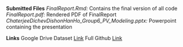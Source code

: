 **Submitted Files**
*FinalReport.Rmd:* Contains the final version of all code
*FinalReport.pdf:* Rendered PDF of FinalReport
*ChaterjeeDichevDishonHanHo_Group6_PV_Modeling.pptx:* Powerpoint containing the presentation

**Links**
Google Drive Dataset [Link](https://drive.google.com/drive/folders/1IQqRnN7Wx6ro6TuHTYy04AiTSbonWtF_?usp=sharing)
Full Github [Link](https://github.com/elbert-ho/concRete/)